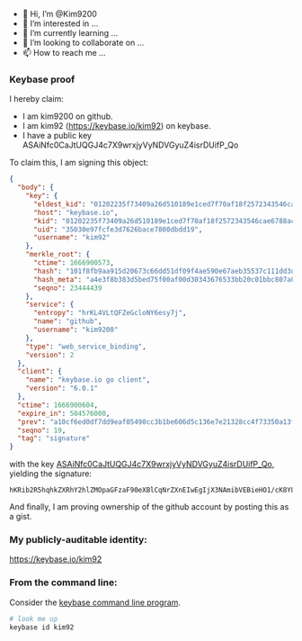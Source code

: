 - 👋 Hi, I’m @Kim9200
- 👀 I’m interested in ...
- 🌱 I’m currently learning ...
- 💞️ I’m looking to collaborate on ...
- 📫 How to reach me ...

<!---
Kim9200/Kim9200 is a ✨ special ✨ repository because its `README.md` (this file) appears on your GitHub profile.
You can click the Preview link to take a look at your changes.
--->
### Keybase proof

I hereby claim:

  * I am kim9200 on github.
  * I am kim92 (https://keybase.io/kim92) on keybase.
  * I have a public key ASAiNfc0CaJtUQGJ4c7X9wrxjyVyNDVGyuZ4isrDUifP_Qo

To claim this, I am signing this object:

```json
{
  "body": {
    "key": {
      "eldest_kid": "01202235f73409a26d510189e1ced7f70af18f2572343546cae6788acac35227cffd0a",
      "host": "keybase.io",
      "kid": "01202235f73409a26d510189e1ced7f70af18f2572343546cae6788acac35227cffd0a",
      "uid": "35030e97fcfe3d7626bace7800dbdd19",
      "username": "kim92"
    },
    "merkle_root": {
      "ctime": 1666900573,
      "hash": "101f8fb9aa915d20673c66dd51df09f4ae590e67aeb35537c111dd3d49fd1783382e1dd27a2eea797423b2230d04fcbd9ee2c7c07fd17b0d65ea4e6600bd008b",
      "hash_meta": "a4e3f8b383d5bed75f00af00d30343676533bb20c01bbc807a00e1a6d8e0471e",
      "seqno": 23444439
    },
    "service": {
      "entropy": "hrKL4VLtQFZeGcloNY6esy7j",
      "name": "github",
      "username": "kim9200"
    },
    "type": "web_service_binding",
    "version": 2
  },
  "client": {
    "name": "keybase.io go client",
    "version": "6.0.1"
  },
  "ctime": 1666900604,
  "expire_in": 504576000,
  "prev": "a10cf6ed0df7dd9eaf05490cc3b1be606d5c136e7e21328cc4f73350a13fcf04",
  "seqno": 19,
  "tag": "signature"
}
```

with the key [ASAiNfc0CaJtUQGJ4c7X9wrxjyVyNDVGyuZ4isrDUifP_Qo](https://keybase.io/kim92), yielding the signature:

```
hKRib2R5hqhkZXRhY2hlZMOpaGFzaF90eXBlCqNrZXnEIwEgIjX3NAmibVEBieHO1/cK8Y8lcjQ1RsrmeIrKw1Inz/0Kp3BheWxvYWTESpcCE8QgoQz27Q333Z6vBUkMw7G+YG1cE25+ITKMxPczUKE/zwTEICexn6GYh/XMa17gJjiVphak2VMmmPs5sAb94+yQZt7OAgHCo3NpZ8RAIKZDmumuzG/O8NkUPJJ9ZQbURqZmw/Y4sCF1bVEOExjw59dKxftn+XBNkF2UY+ScJfmwIlH/nNI8rk4g6a1zAqhzaWdfdHlwZSCkaGFzaIKkdHlwZQildmFsdWXEIN9COdPTER6p667kbu1jh0NlMnTcqBP3mpL5ivdqwvqeo3RhZ80CAqd2ZXJzaW9uAQ==

```

And finally, I am proving ownership of the github account by posting this as a gist.

### My publicly-auditable identity:

https://keybase.io/kim92

### From the command line:

Consider the [keybase command line program](https://keybase.io/download).

```bash
# look me up
keybase id kim92
```

